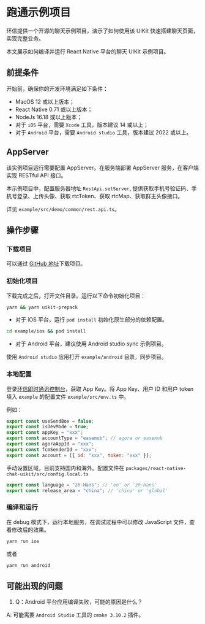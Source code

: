 # 跑通示例项目

<Toc />

环信提供一个开源的聊天示例项目，演示了如何使用该 UIKit 快速搭建聊天页面，实现完整业务。

本文展示如何编译并运行 React Native 平台的聊天 UIKit 示例项目。

## 前提条件

开始前，确保你的开发环境满足如下条件：

- MacOS 12 或以上版本；
- React Native 0.71 或以上版本；
- NodeJs 16.18 或以上版本；
- 对于 `iOS` 平台，需要 `Xcode` 工具，版本建议 14 或以上；
- 对于 `Android` 平台，需要 `Android studio` 工具，版本建议 2022 或以上。

## AppServer

该实例项目运行需要配置 AppServer。在服务端部署 AppServer 服务，在客户端实现 RESTful API 接口。

本示例项目中，配置服务器地址 `RestApi.setServer`, 提供获取手机号验证码、手机号登录、上传头像、获取 rtcToken、获取 rtcMap、获取群主头像接口。

详见 `example/src/demo/common/rest.api.ts`。

## 操作步骤

### 下载项目

可以通过 [GitHub 地址](https://github.com/easemob/react-native-chat-library)下载项目。

### 初始化项目

下载完成之后，打开文件目录。运行以下命令初始化项目：

```sh
yarn && yarn uikit-prepack
```

- 对于 iOS 平台，运行 `pod install` 初始化原生部分的依赖配置。

```sh
cd example/ios && pod install
```

- 对于 Android 平台，建议使用 Android studio sync 示例项目。

使用 `Android studio` 应用打开 `example/android` 目录，同步项目。

### 本地配置

登录[环信即时通讯控制台](https://console.easemob.com/user/login)，获取 App Key。将 App Key、用户 ID 和用户 token 填入 `example` 的配置文件 `example/src/env.ts` 中。

例如：

```js
export const useSendBox = false;
export const isDevMode = true;
export const appKey = "xxx";
export const accountType = "easemob"; // agora or easemob
export const agoraAppId = "xxx";
export const fcmSenderId = "xxx";
export const account = [{ id: "xxx", token: "xxx" }];
```

手动设置区域，目前支持国内和海外。配置文件在 `packages/react-native-chat-uikit/src/config.local.ts`

```js
export const language = "zh-Hans"; // 'en' or 'zh-Hans'
export const release_area = "china"; // 'china' or 'global'
```

### 编译和运行

在 debug 模式下，运行本地服务，在调试过程中可以修改 JavaScript 文件，查看修改后的效果。

```sh
yarn run ios
```

或者

```sh
yarn run android
```

## 可能出现的问题

1. Q：Android 平台应用编译失败，可能的原因是什么？

A: 可能需要 `Android Studio` 工具的 `cmake 3.10.2` 插件。
